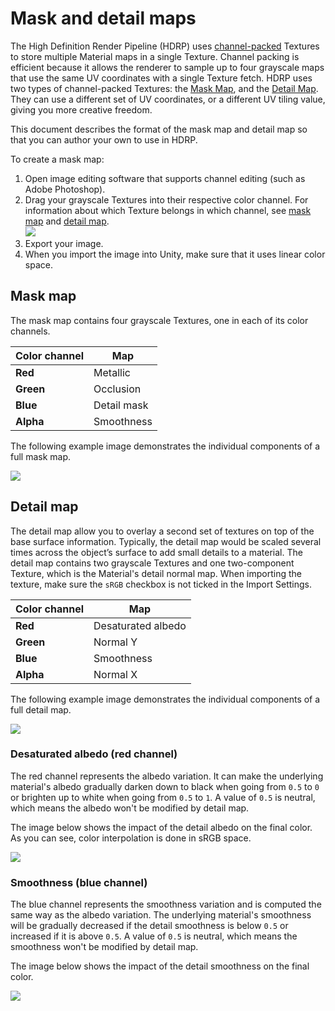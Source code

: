# Mask and detail maps

The High Definition Render Pipeline (HDRP) uses [channel-packed](Glossary.md#ChannelPacking) Textures to store multiple Material maps in a single Texture. Channel packing is efficient because it allows the renderer to sample up to four grayscale maps that use the same UV coordinates with a single Texture fetch. HDRP uses two types of channel-packed Textures: the [Mask Map](#MaskMap), and the [Detail Map](#DetailMap). They can use a different set of UV coordinates, or a different UV tiling value, giving you more creative freedom.

This document describes the format of the mask map and detail map so that you can author your own to use in HDRP. 

To create a mask map:

1. Open image editing software that supports channel editing (such as Adobe Photoshop).
2. Drag your grayscale Textures into their respective color channel. For information about which Texture belongs in which channel, see [mask map](#MaskMap) and [detail map](#DetailMap).<br />![](Images/MaskMapAndDetailMap1.png)
3. Export your image.
4. When you import the image into Unity, make sure that it uses linear color space.

<a name="MaskMap"></a>

## Mask map

The mask map contains four grayscale Textures, one in each of its color channels.

| **Color channel** | **Map**     |
| ----------------- | ----------- |
| **Red**           | Metallic    |
| **Green**         | Occlusion   |
| **Blue**          | Detail mask |
| **Alpha**         | Smoothness  |

The following example image demonstrates the individual components of a full mask map.

![](Images/MaskMapAndDetailMap2.png)

<a name="DetailMap"></a>

## Detail map

The detail map allow you to overlay a second set of textures on top of the base surface information. Typically, the detail map would be scaled several times across the object’s surface to add small details to a material.
The detail map contains two grayscale Textures and one two-component Texture, which is the Material's detail normal map.
When importing the texture, make sure the `sRGB` checkbox is not ticked in the Import Settings.

| **Color channel** | **Map**            |
| ----------------- | ------------------ |
| **Red**           | Desaturated albedo |
| **Green**         | Normal Y           |
| **Blue**          | Smoothness         |
| **Alpha**         | Normal X           |

The following example image demonstrates the individual components of a full detail map.

![](Images/MaskMapAndDetailMap3.png)

### Desaturated albedo (red channel)

The red channel represents the albedo variation. It can make the underlying material's albedo gradually darken down to black when going from `0.5` to `0` or brighten up to white when going from `0.5` to `1`. A value of `0.5` is neutral, which means the albedo won't be modified by detail map.

The image below shows the impact of the detail albedo on the final color. As you can see, color interpolation is done in sRGB space.

![](Images/DetailMap-red.png)

### Smoothness (blue channel)

The blue channel represents the smoothness variation and is computed the same way as the albedo variation. The underlying material's smoothness will be gradually decreased if the detail smoothness is below `0.5` or increased if it is above `0.5`. A value of `0.5` is neutral, which means the smoothness won't be modified by detail map.

The image below shows the impact of the detail smoothness on the final color.

![](Images/DetailMap-blue.png)
